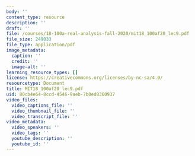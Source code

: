 ```yaml
---
body: ''
content_type: resource
description: ''
draft: ''
file: /courses/18-100a-real-analysis-fall-2020/mit18_100af20_lec9.pdf
file_size: 249033
file_type: application/pdf
image_metadata:
  caption: ''
  credit: ''
  image-alt: ''
learning_resource_types: []
license: https://creativecommons.org/licenses/by-nc-sa/4.0/
resourcetype: Document
title: MIT18_100af20_lec9.pdf
uid: 80cb4e64-8ccd-4546-9aeb-7b0ed8360937
video_files:
  video_captions_file: ''
  video_thumbnail_file: ''
  video_transcript_file: ''
video_metadata:
  video_speakers: ''
  video_tags: ''
  youtube_description: ''
  youtube_id: ''
---
```

